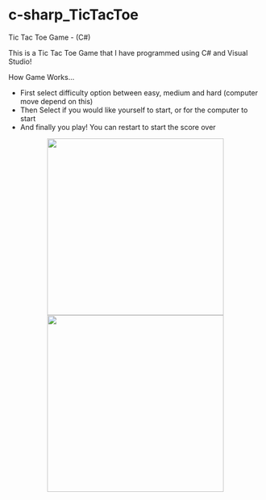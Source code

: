 # c-sharp_TicTacToe
Tic Tac Toe Game - (C#)

<p>This is a Tic Tac Toe Game that I have programmed using C# and Visual Studio!</p>
How Game Works...
<ul>  
  <li>First select difficulty option between easy, medium and hard (computer move depend on this)</li>
  <li>Then Select if you would like yourself to start, or for the computer to start</li>
  <li>And finally you play! You can restart to start the score over</li>
</ul>

<p align="center">
  <img src="https://github.com/programmerjojo/c-sharp_TicTacToe/TicTacJoe_JoelTaame/screenshots/tic1.PNG" width="350">
  <img src="https://github.com/programmerjojo/c-sharp_TicTacToe/TicTacJoe_JoelTaame/screenshots/Capture.PNG" width="350">
</p>
